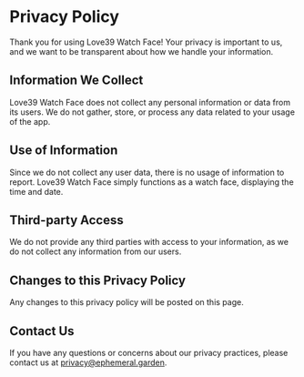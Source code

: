 # Privacy Policy

Thank you for using Love39 Watch Face!
Your privacy is important to us, and we want to be transparent about how we handle your information.

## Information We Collect

Love39 Watch Face does not collect any personal information or data from its users.
We do not gather, store, or process any data related to your usage of the app.

## Use of Information

Since we do not collect any user data, there is no usage of information to report.
Love39 Watch Face simply functions as a watch face, displaying the time and date.

## Third-party Access

We do not provide any third parties with access to your information,
as we do not collect any information from our users.

## Changes to this Privacy Policy

Any changes to this privacy policy will be posted on this page.

## Contact Us

If you have any questions or concerns about our privacy practices, please contact us at
[privacy@ephemeral.garden](mailto:privacy@ephemeral.garden).
